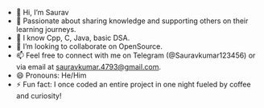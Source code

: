 - 👋 Hi, I’m Saurav
- 👀 Passionate about sharing knowledge and supporting others on their learning journeys.
- 🌱 I know Cpp, C, Java, basic DSA. 
- 💞️ I’m looking to collaborate on OpenSource.
- 📫 Feel free to connect with me on Telegram (@Sauravkumar123456) or via email at sauravkumar.4793@gmail.com.
- 😄 Pronouns: He/Him
- ⚡ Fun fact: I once coded an entire project in one night fueled by coffee and curiosity!


<!---
Sauravkrgupta/Sauravkrgupta is a ✨ special ✨ repository because its `README.md` (this file) appears on your GitHub profile.
You can click the Preview link to take a look at your changes.
--->
